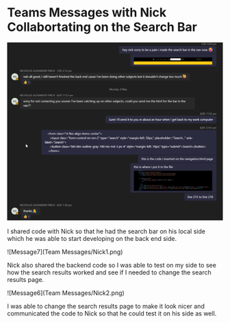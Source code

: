 # Teams Messages with Nick Collabortating on the Search Bar

![Message8](TeamMessages/Nick.png)

I shared code with Nick so that he had the search bar on his local side which he was able to start developing on the back end side.

![Message7](Team Messages/Nick1.png)

Nick also shared the backend code so I was able to test on my side to see how the search results worked and see if I needed to change the search results page.

![Message6](Team Messages/Nick2.png)

I was able to change the search results page to make it look nicer and communicated the code to Nick so that he could test it on his side as well.

